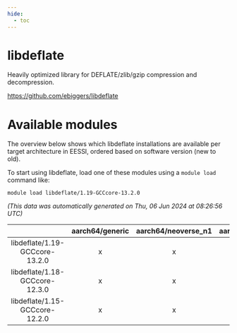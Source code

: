 ```yaml
---
hide:
  - toc
---
```


libdeflate
==========


Heavily optimized library for DEFLATE/zlib/gzip compression and decompression.

https://github.com/ebiggers/libdeflate
# Available modules


The overview below shows which libdeflate installations are available per target architecture in EESSI, ordered based on software version (new to old).

To start using libdeflate, load one of these modules using a `module load` command like:

```shell
module load libdeflate/1.19-GCCcore-13.2.0
```

*(This data was automatically generated on Thu, 06 Jun 2024 at 08:26:56 UTC)*  

| |aarch64/generic|aarch64/neoverse_n1|aarch64/neoverse_v1|x86_64/generic|x86_64/amd/zen2|x86_64/amd/zen3|x86_64/intel/haswell|x86_64/intel/skylake_avx512|
| :---: | :---: | :---: | :---: | :---: | :---: | :---: | :---: | :---: |
|libdeflate/1.19-GCCcore-13.2.0|x|x|x|x|x|x|x|x|
|libdeflate/1.18-GCCcore-12.3.0|x|x|x|x|x|x|x|x|
|libdeflate/1.15-GCCcore-12.2.0|x|x|x|x|x|x|x|x|
